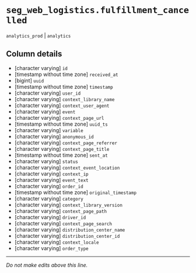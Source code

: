 # `seg_web_logistics.fulfillment_cancelled`
`analytics_prod` | `analytics`

## Column details
* [character varying] `id`
* [timestamp without time zone] `received_at`
* [bigint]    `uuid`
* [timestamp without time zone] `timestamp`
* [character varying] `user_id`
* [character varying] `context_library_name`
* [character varying] `context_user_agent`
* [character varying] `event`
* [character varying] `context_page_url`
* [timestamp without time zone] `uuid_ts`
* [character varying] `variable`
* [character varying] `anonymous_id`
* [character varying] `context_page_referrer`
* [character varying] `context_page_title`
* [timestamp without time zone] `sent_at`
* [character varying] `status`
* [character varying] `context_event_location`
* [character varying] `context_ip`
* [character varying] `event_text`
* [character varying] `order_id`
* [timestamp without time zone] `original_timestamp`
* [character varying] `category`
* [character varying] `context_library_version`
* [character varying] `context_page_path`
* [character varying] `driver_id`
* [character varying] `context_page_search`
* [character varying] `distribution_center_name`
* [character varying] `distribution_center_id`
* [character varying] `context_locale`
* [character varying] `order_type`

-------------------------------------------------------------------------------
*Do not make edits above this line.*
